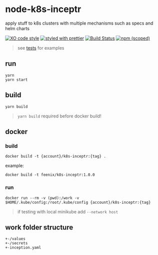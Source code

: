 # node-k8s-inceptr

apply stuff to k8s clusters with multiple mechanisms such as specs and helm charts

[![XO code style](https://img.shields.io/badge/code_style-XO-5ed9c7.svg)](https://github.com/sindresorhus/xo)
[![styled with prettier](https://img.shields.io/badge/styled_with-prettier-ff69b4.svg)](https://github.com/prettier/prettier)
[![Build Status](https://travis-ci.org/the-watchmen/node-k8s-inceptr.svg?branch=master)](https://travis-ci.org/the-watchmen/node-k8s-inceptr)
[![npm (scoped)](https://img.shields.io/npm/v/@watchmen/k8s-inceptr.svg)](https://img.shields.io/npm/v/@watchmen/k8s-inceptr.svg)

> see [tests](test) for examples

## run

```
yarn
yarn start
```

## build

```
yarn build
```

> `yarn build` required before docker build!

## docker

### build

```
docker build -t {account}/k8s-inceptr:{tag} .
```
example:
```
docker build -t feenix/k8s-inceptr:1.0.0
```

### run

```
docker run --rm -v (pwd):/work -v $HOME/.kube/config:/root/.kube/config {account}/k8s-inceptr:{tag}
```

> if testing with local minikube add `--network host`

## work folder structure

```
+-/values
+-/secrets
+-inception.yaml
```
